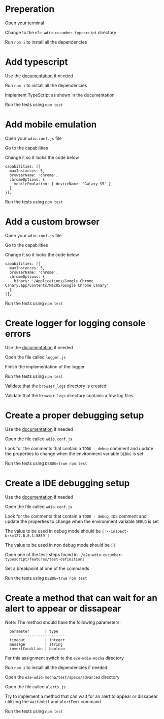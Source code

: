 # Preperation

  Open your terminal

  Change to the `e2e-wdio-cucumber-typescript` directory

  Run `npm i` to install all the dependencies

# Add typescript

  Use the [documentation](http://webdriver.io/guide/getstarted/configuration.html#Setup-TypeScript) if needed

  Run `npm i` to install all the dependencies

  Implement TypeScript as shown in the documentation

  Run the tests using `npm test`

# Add mobile emulation

  Open your `wdio.conf.js` file

  Go to the capabilities

  Change it so it looks the code below
  ```
  capabilities: [{
    maxInstances: 5,
    browserName: 'chrome',
    chromeOptions: {
      mobileEmulation: { deviceName: 'Galaxy S5' },
    }
  }],
  ```

  Run the tests using `npm test`

# Add a custom browser

  Open your `wdio.conf.js` file

  Go to the capabilities

  Change it so it looks the code below
  ```
  capabilities: [{
    maxInstances: 5,
    browserName: 'chrome',
    chromeOptions: {
      binary: '/Applications/Google Chrome Canary.app/Contents/MacOS/Google Chrome Canary'
    }
  }],
  ```

  Run the tests using `npm test`

# Create logger for logging console errors

  Use the [documentation](http://webdriver.io/api/protocol/log.html) if needed

  Open the file called `logger.js`

  Finish the implementation of the logger

  Run the tests using `npm test`

  Validate that the `browser_logs` directory is created

  Validate that the `browser_logs` directory contains a few log files

# Create a proper debugging setup

  Use the [documentation](http://webdriver.io/api/utility/debug.html#Usage) if needed

  Open the file called `wdio.conf.js`

  Look for the comments that contain a `TODO - debug` comment and update the properties to change when the environment variable `DEBUG` is set

  Run the tests using `DEBUG=true npm test`

# Create a IDE debugging setup

  Use the [documentation](http://webdriver.io/api/utility/debug.html#Usage) if needed

  Open the file called `wdio.conf.js`

  Look for the comments that contain a `TODO - debug IDE` comment and update the properties to change when the environment variable `DEBUG` is set

  The value to be used in debug mode should be `['--inspect-brk=127.0.0.1:5859']`

  The value to be used in non debug mode should be `[]`

  Open one of the test-steps found in `./e2e-wdio-cucumber-typescript/features/test-definitions`

  Set a breakpoint at one of the commands

  Run the tests using `DEBUG=true npm test`

# Create a method that can wait for an alert to appear or dissapear

  Note: The method should have the following parameters:

      parameter       | type
      -------------------------
      timeout         | integer
      message         | string
      invertCondition | boolean

  For this assignment switch to the `e2e-wdio-mocha` directory

  Run `npm i` to install all the dependencies if needed

  Open the `e2e-wdio-mocha/test/specs/advanced` directory

  Open the file called `alerts.js`

  Try to implement a method that can wait for an alert to appear or dissapear utilizing the `waitUntil` and `alertText` command

  Run the tests using `npm test`
